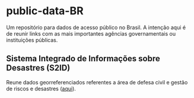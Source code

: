 # public-data-BR

Um repositório para dados de acesso público no Brasil. A intenção aqui é de reunir links com as mais importantes agências governamentais ou instituições públicas. 


## Sistema Integrado de Informações sobre Desastres (S2ID)

Reune dados georreferenciados referentes a área de defesa civil e gestão de riscos e desastres ([aqui](http://www.mi.gov.br/web/guest/defesa-civil/s2id)).